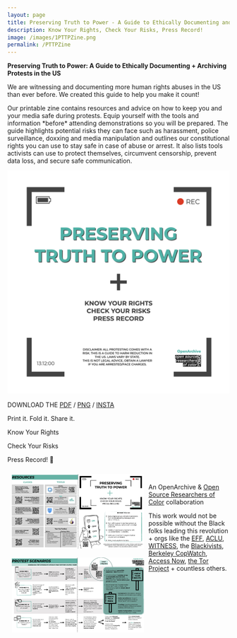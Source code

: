 ```yaml
---
layout: page
title: Preserving Truth to Power - A Guide to Ethically Documenting and Archiving Protests in the US
description: Know Your Rights, Check Your Risks, Press Record!
image: /images/1PTTPZine.png
permalink: /PTTPZine
---
```


<p><b>Preserving Truth to Power: A Guide to Ethically Documenting + Archiving Protests in the US</b></p>

<p>We are witnessing and documenting more human rights abuses in the US than ever before. We created this guide to help you make it count!<p>
<p>Our printable zine contains resources and advice on how to keep you and your media safe during protests. Equip yourself with the tools and information *before* attending demonstrations so you will be prepared.
The guide highlights potential risks they can face such as harassment, police surveillance, doxxing and media manipulation and outlines our constitutional rights you can use to stay safe in case of abuse or arrest.
It also lists tools activists can use to protect themselves, circumvent censorship, prevent data loss, and secure safe communication.<p>

<img class="width: 450px; display: block; float: left; margin: 10px;" src="/images/1PTTPZine.png"/>
<p>DOWNLOAD THE <a href="https://drive.google.com/file/d/1fJL70G2W2bHHrgU8cczCsD47AxvVKOVP/view?usp=sharing">PDF</a> / <a href="https://drive.google.com/file/d/1i-qar2-S_3S8ahFwfEwluqOCDKKC6ZqK/view?usp=sharing">PNG</a> / <a href="https://drive.google.com/drive/folders/1CC0XEyVLK6itSxZJ62chaanPsLAEil2R?usp=sharing">INSTA</a></p>
<p>Print it. Fold it. Share it.</p>
<p>Know Your Rights
<p>Check Your Risks
<p>Press Record! 📸
</p>

<div style="text-align: center;">
<img style="width: 300px; display: block; float: left; margin: 10px;" src="/images/PTTPZineFNL.jpg"/>
<img style="width: 300px; display: block; float: left; margin: 10px;" src="/images/PTTPZine2FNL.jpg"/>
</div>

<br>
<p>An OpenArchive & <a href="https://www.osroc.org/" target="_blank">Open Source Researchers of Color</a> collaboration</p>
<p>This work would not be possible without the Black folks leading this revolution + orgs like the <a href="https://www.eff.org/" target="_blank">EFF</a>, <a href="https://www.aclu.org/" target="_blank">ACLU</a>, <a href="https://www.witness.org/" target="_blank">WITNESS</a>, the <a href="https://www.theblackivists.com/" target="_blank">Blackivists</a>, <a href="https://www.berkeleycopwatch.org/" target="_blank">Berkeley CopWatch</a>, <a href="https://www.accessnow.org/" target="_blank">Access Now</a>, <a href="https://www.torproject.org/" target="_blank">the Tor Project</a> + countless others.
